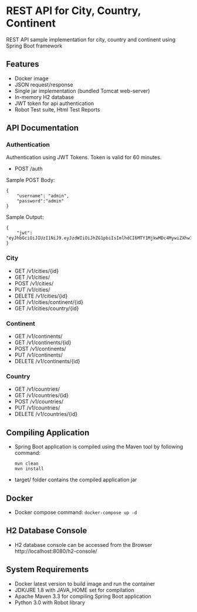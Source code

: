 # REST API for City, Country, Continent
REST API sample implementation for city, country and continent using Spring Boot framework
## Features
- Docker image
- JSON request/response
- Single jar implementation (bundled Tomcat web-server)
- In-memory H2 database
- JWT token for api authentication 
- Robot Test suite, Html Test Reports
## API Documentation
### Authentication
Authentication using JWT Tokens. Token is valid for 60 minutes.
- POST		/auth

Sample POST Body:
```
{
    "username": "admin",
    "password":"admin"
}
```
Sample Output:
```
{
    "jwt": "eyJhbGciOiJIUzI1NiJ9.eyJzdWIiOiJhZG1pbiIsImlhdCI6MTY1MjkwMDc4MywiZXhwIjoxNjUyOTA0MzgzfQ.8GN0iyDe0G2VPcyCA_3z5PMUDcWeytOiTJFk_x3k3bI"
}
```
### City
- GET 		/v1/cities/{id}
- GET 		/v1/cities/
- POST 		/v1/cities/
- PUT 		/v1/cities/
- DELETE 	/v1/cities/{id}
- GET		/v1/cities/continent/{id}
- GET		/v1/cities/country/{id}
### Continent
- GET		/v1/continents/
- GET		/v1/continents/{id}
- POST		/v1/continents/
- PUT		/v1/continents/
- DELETE	/v1/continents/{id}
### Country
- GET		/v1/countries/
- GET		/v1/countries/{id}
- POST		/v1/countries/
- PUT		/v1/countries/
- DELETE	/v1/countries/{id}
## Compiling Application
- Spring Boot application is compiled using the Maven tool by following command:
  ```
  mvn clean
  mvn install
  ```
- target/ folder contains the compiled application jar
## Docker
- Docker compose command: `docker-compose up -d`
## H2 Database Console
- H2 database console can be accessed from the Browser http://localhost:8080/h2-console/
## System Requirements
- Docker latest version to build image and run the container
- JDK/JRE 1.8 with JAVA_HOME set for compilation
- Apache Maven 3.3 for compiling Spring Boot application 
- Python 3.0 with Robot library 
